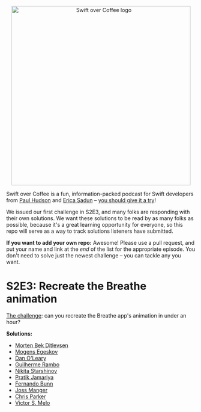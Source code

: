 <p align="center">
    <img src="https://www.hackingwithswift.com/files/swiftovercoffee/logo.png" alt="Swift over Coffee logo" width="477" maxHeight="175" />
</p>


Swift over Coffee is a fun, information-packed podcast for Swift developers from [Paul Hudson](https://twitter.com/twostraws) and [Erica Sadun](https://twitter.com/ericasadun) – [you should give it a try](https://podcasts.apple.com/gb/podcast/swift-over-coffee/id1435076502)!

We issued our first challenge in S2E3, and many folks are responding with their own solutions. We want these solutions to be read by as many folks as possible, because it's a great learning opportunity for everyone, so this repo will serve as a way to track solutions listeners have submitted.

**If you want to add your own repo:** Awesome! Please use a pull request, and put your name and link at the *end* of the list for the appropriate episode. You don't need to solve just the newest challenge – you can tackle any you want.


# S2E3: Recreate the Breathe animation

[The challenge](https://twitter.com/swiftovercoffee/status/1234417974137802754?s=20): can you recreate the Breathe app's animation in under an hour?

**Solutions:**

- [Morten Bek Ditlevsen](https://github.com/mortenbekditlevsen/SwiftOverCoffee3Challenge)
- [Mogens Egeskov](https://github.com/mogens9/BreatheAnimation)
- [Dan O'Leary](https://github.com/GeoMod/ProjectBreathe)
- [Guilherme Rambo](https://github.com/insidegui/BreatheReplica)
- [Nikita Starshinov](https://github.com/nikstar/BreatheChallenge)
- [Pratik Jamariya](https://github.com/Pratik948/BreatheAppChallenge)
- [Fernando Bunn](https://github.com/Bunn/BreatheView)
- [Joss Manger](https://gist.github.com/jwamin/5a3153f00fae86b10e5ec107d2368156)
- [Chris Parker](https://github.com/ChrisParkerWA/Breathe)
- [Victor S. Melo](https://github.com/vctrsmelo/Breathe-Animation-Replica)
